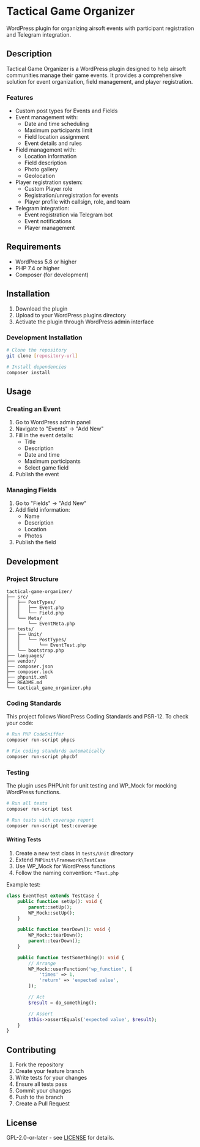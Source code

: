 # Tactical Game Organizer

WordPress plugin for organizing airsoft events with participant registration and Telegram integration.

## Description

Tactical Game Organizer is a WordPress plugin designed to help airsoft communities manage their game events. It provides a comprehensive solution for event organization, field management, and player registration.

### Features

-   Custom post types for Events and Fields
-   Event management with:
    -   Date and time scheduling
    -   Maximum participants limit
    -   Field location assignment
    -   Event details and rules
-   Field management with:
    -   Location information
    -   Field description
    -   Photo gallery
    -   Geolocation
-   Player registration system:
    -   Custom Player role
    -   Registration/unregistration for events
    -   Player profile with callsign, role, and team
-   Telegram integration:
    -   Event registration via Telegram bot
    -   Event notifications
    -   Player management

## Requirements

-   WordPress 5.8 or higher
-   PHP 7.4 or higher
-   Composer (for development)

## Installation

1. Download the plugin
2. Upload to your WordPress plugins directory
3. Activate the plugin through WordPress admin interface

### Development Installation

```bash
# Clone the repository
git clone [repository-url]

# Install dependencies
composer install
```

## Usage

### Creating an Event

1. Go to WordPress admin panel
2. Navigate to "Events" → "Add New"
3. Fill in the event details:
    - Title
    - Description
    - Date and time
    - Maximum participants
    - Select game field
4. Publish the event

### Managing Fields

1. Go to "Fields" → "Add New"
2. Add field information:
    - Name
    - Description
    - Location
    - Photos
3. Publish the field

## Development

### Project Structure

```
tactical-game-organizer/
├── src/
│   ├── PostTypes/
│   │   ├── Event.php
│   │   └── Field.php
│   └── Meta/
│       └── EventMeta.php
├── tests/
│   ├── Unit/
│   │   └── PostTypes/
│   │       └── EventTest.php
│   └── bootstrap.php
├── languages/
├── vendor/
├── composer.json
├── composer.lock
├── phpunit.xml
├── README.md
└── tactical_game_organizer.php
```

### Coding Standards

This project follows WordPress Coding Standards and PSR-12. To check your code:

```bash
# Run PHP CodeSniffer
composer run-script phpcs

# Fix coding standards automatically
composer run-script phpcbf
```

### Testing

The plugin uses PHPUnit for unit testing and WP_Mock for mocking WordPress functions.

```bash
# Run all tests
composer run-script test

# Run tests with coverage report
composer run-script test:coverage
```

#### Writing Tests

1. Create a new test class in `tests/Unit` directory
2. Extend `PHPUnit\Framework\TestCase`
3. Use WP_Mock for WordPress functions
4. Follow the naming convention: `*Test.php`

Example test:

```php
class EventTest extends TestCase {
    public function setUp(): void {
        parent::setUp();
        WP_Mock::setUp();
    }

    public function tearDown(): void {
        WP_Mock::tearDown();
        parent::tearDown();
    }

    public function testSomething(): void {
        // Arrange
        WP_Mock::userFunction('wp_function', [
            'times' => 1,
            'return' => 'expected value',
        ]);

        // Act
        $result = do_something();

        // Assert
        $this->assertEquals('expected value', $result);
    }
}
```

## Contributing

1. Fork the repository
2. Create your feature branch
3. Write tests for your changes
4. Ensure all tests pass
5. Commit your changes
6. Push to the branch
7. Create a Pull Request

## License

GPL-2.0-or-later - see [LICENSE](https://www.gnu.org/licenses/gpl-2.0.html) for details.
